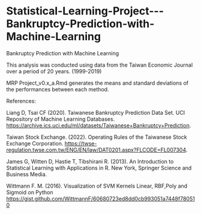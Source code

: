 # Statistical-Learning-Project---Bankruptcy-Prediction-with-Machine-Learning
Bankruptcy Prediction with Machine Learning

This analysis was conducted using data from the Taiwan Economic Journal over a period of 20 years. (1999-2019)

MRP Project_v0.x_a.Rmd generates the means and standard deviations of the performances between each method.

References:

Liang D, Tsai CF (2020). Taiwanese Bankruptcy Prediction Data Set. UCI Repository of Machine Learning Databases. https://archive.ics.uci.edu/ml/datasets/Taiwanese+Bankruptcy+Prediction.

Taiwan Stock Exchange. (2022). Operating Rules of the Taiwanese Stock Exchange Corporation. https://twse-regulation.twse.com.tw/ENG/EN/law/DAT0201.aspx?FLCODE=FL007304.

James G, Witten D, Hastie T, Tibshirani R. (2013). An Introduction to Statistical Learning with Applications in R. New York, Springer Science and Business Media.

Wittmann F. M. (2016). Visualization of SVM Kernels Linear, RBF,Poly and Sigmoid on Python https://gist.github.com/WittmannF/60680723ed8dd0cb993051a7448f780510

